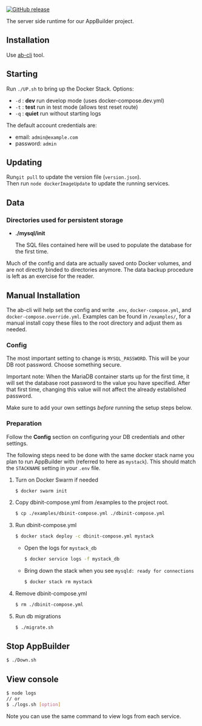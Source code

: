 [![GitHub release](https://img.shields.io/github/downloads-pre/digi-serve/ab_runtime/latest/total?label=Version)](https://github.com/digi-serve/ab_runtime/releases)


The server side runtime for our AppBuilder project.

## Installation
Use [ab-cli](https://github.com/digi-serve/ab-cli) tool.

## Starting
Run `./UP.sh` to bring up the Docker Stack. Options:
- `-d` : **dev** run develop mode (uses docker-compose.dev.yml)
- `-t` : **test** run in test mode (allows test reset route)
- `-q` : **quiet** run without starting logs 

The default account credentials are:
- email: `admin@example.com`
- password: `admin`

## Updating
Run`git pull` to update the version file (`version.json`).\
Then run `node dockerImageUpdate` to update the running services.

## Data

### Directories used for persistent storage

- **./mysql/init**

  The SQL files contained here will be used to populate the database for the
  first time.
  
Much of the config and data are actually saved onto Docker volumes, and are not directly binded to directories anymore. The data backup procedure is left as an exercise for the reader.


## Manual Installation

The ab-cli will help set the config and write `.env`, `docker-compose.yml`, and
`docker-compose.override.yml`. Examples can be found in `/examples/`, for a
manual install copy these files to the root directory and adjust them as needed.

### Config

The most important setting to change is `MYSQL_PASSWORD`. This will be your
DB root password. Choose something secure.

Important note: When the MariaDB container starts up for the first
time, it will set the database root password to the value you have
specified. After that first time, changing this value will not affect the 
already established password.

Make sure to add your own settings _before_ running the setup steps below.

### Preparation

Follow the **Config** section on configuring your DB credentials
and other settings.

The following steps need to be done with the same docker stack name you plan to
run AppBuilder with (referred to here as `mystack`). This should match the 
`STACKNAME` setting in your `.env` file.

1. Turn on Docker Swarm if needed
   ```bash
   $ docker swarm init
   ```
1. Copy dbinit-compose.yml from /examples to the project root.
   ```bash
   $ cp ./examples/dbinit-compose.yml ./dbinit-compose.yml
   ```
1. Run dbinit-compose.yml

   ```bash
   $ docker stack deploy -c dbinit-compose.yml mystack
   ```

   - Open the logs for `mystack_db`
     ```bash
     $ docker service logs -f mystack_db
     ```
   - Bring down the stack when you see `mysqld: ready for connections`
     ```bash
     $ docker stack rm mystack
     ```
1. Remove dbinit-compose.yml
   ```bash
   $ rm ./dbinit-compose.yml
   ```
1. Run db migrations
   ```bash
   $ ./migrate.sh
   ```

## Stop AppBuilder

```sh
$ ./Down.sh
```

## View console

```sh
$ node logs
// or
$ ./logs.sh [option]
```

Note you can use the same command to view logs from each service.
